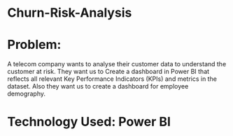 # Churn-Risk-Analysis
# Problem:
A telecom company wants to analyse their customer data to understand the customer at risk. They want us to Create a dashboard in Power BI that reflects all relevant Key Performance Indicators (KPIs) and metrics in the dataset. Also they want us to create a dashboard for employee demography.

# Technology Used: Power BI
